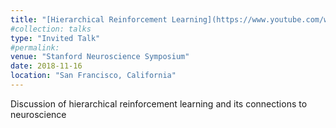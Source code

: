 ```yaml
---
title: "[Hierarchical Reinforcement Learning](https://www.youtube.com/watch?v=e8b0yC6COJ8)"
#collection: talks
type: "Invited Talk"
#permalink: 
venue: "Stanford Neuroscience Symposium"
date: 2018-11-16
location: "San Francisco, California"
---
```


<footnotesize>Discussion of hierarchical reinforcement learning and its connections to neuroscience</footnotesize>
